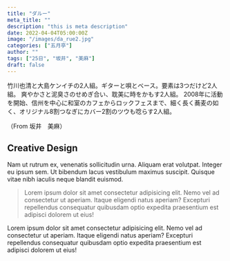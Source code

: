 ```yaml
---
title: "ダルー"
meta_title: ""
description: "this is meta description"
date: 2022-04-04T05:00:00Z
image: "/images/da_rue2.jpg"
categories: ["五月亭"]
author: ""
tags: ["25日", "坂井", "美麻"]
draft: false
---
```


竹川也清と大島ケンイチの2人組。ギターと唄とベース。要素は3つだけど2人組。
爽やかさと泥臭さのせめぎ合い、耽美に時をかもす2人組。
2008年に活動を開始、信州を中心に和室のカフェからロックフェスまで、細く長く蕎麦の如く、オリジナル8割つなぎにカバー2割のツウも唸らす2人組。

（From 坂井　美麻）

## Creative Design

Nam ut rutrum ex, venenatis sollicitudin urna. Aliquam erat volutpat. Integer eu ipsum sem. Ut bibendum lacus vestibulum maximus suscipit. Quisque vitae nibh iaculis neque blandit euismod.

> Lorem ipsum dolor sit amet consectetur adipisicing elit. Nemo vel ad consectetur ut aperiam. Itaque eligendi natus aperiam? Excepturi repellendus consequatur quibusdam optio expedita praesentium est adipisci dolorem ut eius!

Lorem ipsum dolor sit amet consectetur adipisicing elit. Nemo vel ad consectetur ut aperiam. Itaque eligendi natus aperiam? Excepturi repellendus consequatur quibusdam optio expedita praesentium est adipisci dolorem ut eius!
